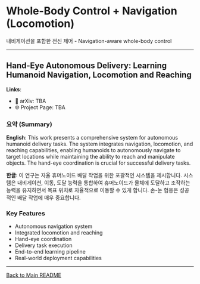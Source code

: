 # Whole-Body Control + Navigation (Locomotion)

내비게이션을 포함한 전신 제어 - Navigation-aware whole-body control

---

## Hand-Eye Autonomous Delivery: Learning Humanoid Navigation, Locomotion and Reaching

**Links**:
- 📄 arXiv: TBA
- 🌐 Project Page: TBA

### 요약 (Summary)

**English**: This work presents a comprehensive system for autonomous humanoid delivery tasks. The system integrates navigation, locomotion, and reaching capabilities, enabling humanoids to autonomously navigate to target locations while maintaining the ability to reach and manipulate objects. The hand-eye coordination is crucial for successful delivery tasks.

**한글**: 이 연구는 자율 휴머노이드 배달 작업을 위한 포괄적인 시스템을 제시합니다. 시스템은 내비게이션, 이동, 도달 능력을 통합하여 휴머노이드가 물체에 도달하고 조작하는 능력을 유지하면서 목표 위치로 자율적으로 이동할 수 있게 합니다. 손-눈 협응은 성공적인 배달 작업에 매우 중요합니다.

### Key Features
- Autonomous navigation system
- Integrated locomotion and reaching
- Hand-eye coordination
- Delivery task execution
- End-to-end learning pipeline
- Real-world deployment capabilities

---

[Back to Main README](../README.md)
